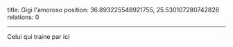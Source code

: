title: Gigi l'amoroso
position: 36.893225548921755, 25.530107280742826
relations: 0

---





Celui qui traine par ici